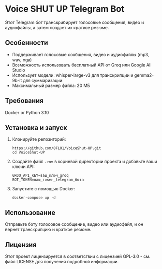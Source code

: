 # Voice SHUT UP Telegram Bot

Этот Telegram бот транскрибирует голосовые сообщения, видео и аудиофайлы, а затем создает их краткое резюме.

## Особенности

- Поддерживает голосовые сообщения, видео и аудиофайлы (mp3, wav, oga)
- Возможность использовать бесплатный API от Groq или Google AI Studio
- Использует модели: whisper-large-v3 для транскрипции и gemma2-9b-it для суммаризации
- Максимальный размер файла: 20 МБ

## Требования

Docker or Python 3.10

## Установка и запуск

1. Клонируйте репозиторий:
   ```
   https://github.com/0FL01/VoiceShut-UP.git
   cd VoiceShut-UP
   ```

2. Создайте файл `.env` в корневой директории проекта и добавьте ваши ключи API:
   ```
   GROQ_API_KEY=ваш_ключ_groq
   BOT_TOKEN=ваш_токен_telegram_бота
   ```

3. Запустите с помощью Docker:
   ```
   docker-compose up -d
   ```

## Использование

Отправьте боту голосовое сообщение, видео или аудиофайл, и он вернет транскрипцию и краткое резюме.

## Лицензия

Этот проект лицензируется в соответствии с лицензией GPL-3.0 - см. файл LICENSE для получения подробной информации.

